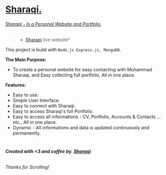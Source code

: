 # [Sharaqi.](link)
###### [Sharaqi - Is a Personal Website and Portfolio.](link)

> * [Sharaqi](link) live website*

This project is build with ```Node.js Express.js, MongoDB```.

**The Main Purpose:**

* To create a personal website for easy contacting with Muhammad Sharaqi, and Easy collecting full portfolio, All in one place.
    
**Features:**

* Easy to use.
* Simple User Interface.
* Easy to connect with Sharaqi.
* Easy to access Sharaqi's full Portfolio.
* Easy to access all informations - CV, Portfolio, Accounts & Contacts ... etc., All in one place.
* Dynamic - All informations and data is updated continuously and permanently.

#

###### **Created with <3 and coffee by. [Sharaqi](link)**

###### Thanks for Scrolling!
